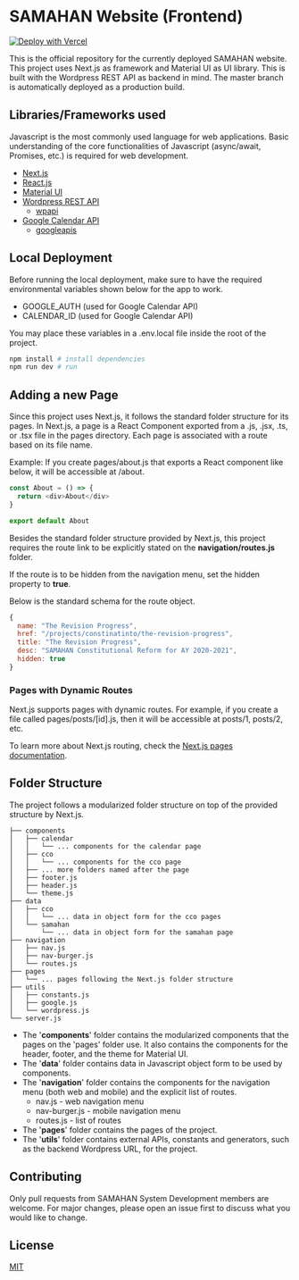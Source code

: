 # SAMAHAN Website (Frontend)
[![Deploy with Vercel](https://vercel.com/button)](https://vercel.com/import/git?s=https%3A%2F%2Fgithub.com%2FSAMAHANSysDev%2Fsamahan-nextjs&env=GOOGLE_AUTH,CALENDAR_ID)

This is the official repository for the currently deployed SAMAHAN website. This project uses Next.js as framework and Material UI as UI library. This is built with the Wordpress REST API as backend in mind. The master branch is automatically deployed as a production build.

## Libraries/Frameworks used

Javascript is the most commonly used language for web applications. Basic understanding of the core functionalities of Javascript (async/await, Promises, etc.) is required for web development.

- [Next.js](https://nextjs.org/docs/getting-started)
- [React.js](https://reactjs.org/docs/getting-started.html)
- [Material UI](https://material-ui.com/getting-started/usage/)
- [Wordpress REST API](https://developer.wordpress.org/rest-api/)
  - [wpapi](https://www.npmjs.com/package/wpapi)
- [Google Calendar API](https://developers.google.com/calendar/v3/reference)
  - [googleapis](https://www.npmjs.com/package/googleapis)

## Local Deployment

Before running the local deployment, make sure to have the required environmental variables shown below for the app to work.
- GOOGLE_AUTH (used for Google Calendar API)
- CALENDAR_ID (used for Google Calendar API)

You may place these variables in a .env.local file inside the root of the project.

```bash
npm install # install dependencies
npm run dev # run
```

## Adding a new Page

Since this project uses Next.js, it follows the standard folder structure for its pages. In Next.js, a page is a React Component exported from a .js, .jsx, .ts, or .tsx file in the pages directory. Each page is associated with a route based on its file name.

Example: If you create pages/about.js that exports a React component like below, it will be accessible at /about.

```javascript
const About = () => {
  return <div>About</div>
}

export default About
```

Besides the standard folder structure provided by Next.js, this project requires the route link to be explicitly stated on the **navigation/routes.js** folder.

If the route is to be hidden from the navigation menu, set the hidden property to **true**.

Below is the standard schema for the route object.

```javascript
{
  name: "The Revision Progress",
  href: "/projects/constinatinto/the-revision-progress",
  title: "The Revision Progress",
  desc: "SAMAHAN Constitutional Reform for AY 2020-2021",
  hidden: true
}
```

### Pages with Dynamic Routes

Next.js supports pages with dynamic routes. For example, if you create a file called pages/posts/[id].js, then it will be accessible at posts/1, posts/2, etc.

To learn more about Next.js routing, check the [Next.js pages documentation](https://nextjs.org/docs/basic-features/pages).

## Folder Structure

The project follows a modularized folder structure on top of the provided structure by Next.js.

```
├── components
│   ├── calendar
│   │   └── ... components for the calendar page
│   ├── cco
│   │   └── ... components for the cco page
│   ├── ... more folders named after the page
│   ├── footer.js
│   ├── header.js
│   └── theme.js
├── data
│   ├── cco
│   │   └── ... data in object form for the cco pages
│   └── samahan
│       └── ... data in object form for the samahan page
├── navigation
│   ├── nav.js
│   ├── nav-burger.js
│   └── routes.js
├── pages
│   └── ... pages following the Next.js folder structure
├── utils
│   ├── constants.js
│   ├── google.js
│   └── wordpress.js
└── server.js
```

- The '**components**' folder contains the modularized components that the pages on the 'pages' folder use. It also contains the components for the header, footer, and the theme for Material UI.
- The '**data**' folder contains data in Javascript object form to be used by components.
- The '**navigation**' folder contains the components for the navigation menu (both web and mobile) and the explicit list of routes.
  - nav.js - web navigation menu
  - nav-burger.js - mobile navigation menu
  - routes.js - list of routes
- The '**pages**' folder contains the pages of the project.
- The '**utils**' folder contains external APIs, constants and generators, such as the backend Wordpress URL, for the project.

## Contributing
Only pull requests from SAMAHAN System Development members are welcome. For major changes, please open an issue first to discuss what you would like to change.

## License
[MIT](https://choosealicense.com/licenses/mit/)